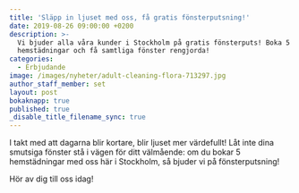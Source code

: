 ```yaml
---
title: 'Släpp in ljuset med oss, få gratis fönsterputsning!'
date: 2019-08-26 09:00:00 +0200
description: >-
  Vi bjuder alla våra kunder i Stockholm på gratis fönsterputs! Boka 5
  hemstädningar och få samtliga fönster rengjorda!
categories:
  - Erbjudande
image: /images/nyheter/adult-cleaning-flora-713297.jpg
author_staff_member: set
layout: post
bokaknapp: true
published: true
_disable_title_filename_sync: true
---
```


I takt med att dagarna blir kortare, blir ljuset mer v&auml;rdefullt\! L&aring;t inte dina smutsiga fönster st&aring; i v&auml;gen för ditt v&auml;lm&aring;ende: om du bokar 5 hemst&auml;dningar med oss h&auml;r i Stockholm, s&aring; bjuder vi p&aring; fönsterputsning\!

Hör av dig till oss idag\!